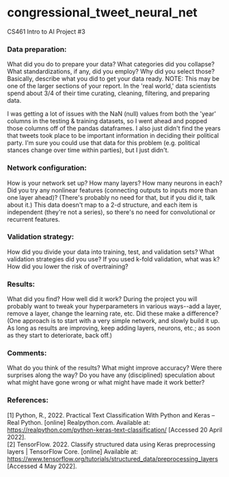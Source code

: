 # congressional_tweet_neural_net
CS461 Intro to AI Project #3


### Data preparation:  
What did you do to prepare your data? What categories did you collapse? 
What standardizations, if any, did you employ? Why did you select those? Basically, 
describe what you did to get your data ready. NOTE: This may be one of the larger 
sections of your report. In the 'real world,' data scientists spend about 3/4 of their 
time curating, cleaning, filtering, and preparing data.   
  
I was getting a lot of issues with the NaN (null) values from both the 'year' columns in the testing & training datasets, so I went ahead and popped those columns off of the pandas dataframes. I also just didn't find the years that tweets took place to be important information in deciding their political party. I'm sure you could use that data for this problem (e.g. political stances change over time within parties), but I just didn't.

### Network configuration: 
How is your network set up? How many layers? How many neurons 
in each? Did you try any nonlinear features (connecting outputs to inputs more than one 
layer ahead)? (There's probably no need for that, but if you did it, talk about it.) This 
data doesn't map to a 2-d structure, and each item is independent (they're not a series), 
so there's no need for convolutional or recurrent features.
### Validation strategy:  
How did you divide your data into training, test, and validation 
sets? What validation strategies did you use? If you used k-fold validation, what was k? 
How did you lower the risk of overtraining?
### Results:  
What did you find? How well did it work? During the project you will probably 
want to tweak your hyperparameters in various ways--add a layer, remove a layer, change 
the learning rate, etc. Did these make a difference? (One approach is to start with a 
very simple network, and slowly build it up. As long as results are improving, keep 
adding layers, neurons, etc.; as soon as they start to deteriorate, back off.)
### Comments:  
What do you think of the results? What might improve accuracy? Were there 
surprises along the way? Do you have any (disciplined) speculation about what might have 
gone wrong or what might have made it work better?
### References:  
[1] Python, R., 2022. Practical Text Classification With Python and Keras – Real Python. 
[online] Realpython.com. Available at: 
<https://realpython.com/python-keras-text-classification/> [Accessed 20 April 2022].  
[2] TensorFlow. 2022. Classify structured data using Keras preprocessing layers  |  TensorFlow Core. [online] Available at: <https://www.tensorflow.org/tutorials/structured_data/preprocessing_layers> [Accessed 4 May 2022].
